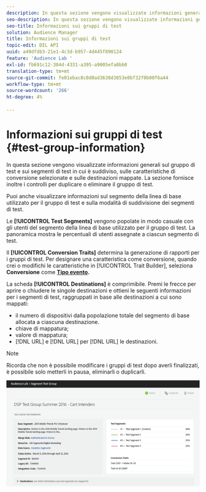 ```yaml
---
description: In questa sezione vengono visualizzate informazioni generali sul gruppo di test e sui segmenti di test in cui è suddiviso, sulle caratteristiche di conversione selezionate e sulle destinazioni mappate. La sezione fornisce inoltre i controlli per duplicare o eliminare il gruppo di test.
seo-description: In questa sezione vengono visualizzate informazioni generali sul gruppo di test e sui segmenti di test in cui è suddiviso, sulle caratteristiche di conversione selezionate e sulle destinazioni mappate. La sezione fornisce inoltre i controlli per duplicare o eliminare il gruppo di test.
seo-title: Informazioni sui gruppi di test
solution: Audience Manager
title: Informazioni sui gruppi di test
topic-edit: DIL API
uuid: a49dfdb3-21e1-4c3d-b957-4d445f890124
feature: 'Audience Lab '
exl-id: fb691c12-304d-4331-a395-a9005efa8bb0
translation-type: tm+mt
source-git-commit: fe01ebac8c0d0ad3630d3853e0bf32f0b00f6a44
workflow-type: tm+mt
source-wordcount: '266'
ht-degree: 4%

---
```


# Informazioni sui gruppi di test {#test-group-information}

In questa sezione vengono visualizzate informazioni generali sul gruppo di test e sui segmenti di test in cui è suddiviso, sulle caratteristiche di conversione selezionate e sulle destinazioni mappate. La sezione fornisce inoltre i controlli per duplicare o eliminare il gruppo di test.

Puoi anche visualizzare informazioni sul segmento della linea di base utilizzato per il gruppo di test e sulla modalità di suddivisione dei segmenti di test.

Le **[!UICONTROL Test Segments]** vengono popolate in modo casuale con gli utenti del segmento della linea di base utilizzato per il gruppo di test. La panoramica mostra le percentuali di utenti assegnate a ciascun segmento di test.

Il **[!UICONTROL Conversion Traits]** determina la generazione di rapporti per i gruppi di test. Per designare una caratteristica come conversione, quando crei o modifichi le caratteristiche in [!UICONTROL Trait Builder], seleziona **Conversione** come **[Tipo evento](../../features/traits/create-onboarded-rule-based-traits.md).**

La scheda **[!UICONTROL Destinations]** è comprimibile. Premi le frecce per aprire o chiudere le singole destinazioni e ottieni le seguenti informazioni per i segmenti di test, raggruppati in base alle destinazioni a cui sono mappati:

* il numero di dispositivi dalla popolazione totale del segmento di base allocata a ciascuna destinazione.
* chiave di mappatura;
* valore di mappatura;
* [!DNL URL] e  [!DNL URL] per  [!DNL URL] le destinazioni.

>[!NOTE]
>
>Ricorda che non è possibile modificare i gruppi di test dopo averli finalizzati, è possibile solo metterli in pausa, eliminarli o duplicarli.

![](assets/test-groups-information.PNG)
